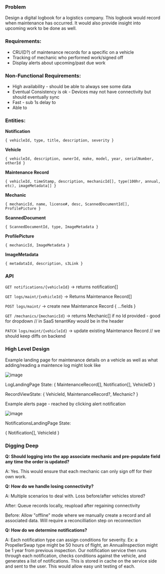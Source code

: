 ### Problem
Design a digital logbook for a logistics company.  This logbook would record when maintenance has occurred.  It would also provide insight into upcoming work to be done as well. 

### Requirements:

* CRU(D?) of maintenance records for a specific on a vehicle
* Tracking of mechanic who performed work/signed off
* Display alerts about upcoming/past due work 


### Non-Functional Requirements:

* High availability - should be able to always see some data
* Eventual Consistency is ok - Devices may not have connectivity but should eventually sync
* Fast - sub 1s delay to 
* Able to 

### Entities:
**Notification**

  `{ vehicleId, type, title, description, severity }`

**Vehicle**

  `{ vehicleId, description, ownerId, make, model, year, serialNumber, otherId }`

**Maintenance Record**

  `{ vehicleId, timeStamp, description, mechanicId[], type(100hr, annual, etc), imageMetadata[] }`

**Mechanic**

  `{ mechanicId, name, license#, desc, ScannedDocumentId[], ProfilePicture }`

**ScannedDocument**

  `{ ScannedDocumentId, type, ImageMetadata }`

**ProfilePicture**

  `{ mechanicId, ImageMetadata }`

**ImageMetadata**

  `{ metadataId, description, s3Link }`

### API 

`GET notifications/{vehicleId}` -> returns notification[]

`GET logs/maint/{vehicleId}` -> Returns Maintenance Record[]

`POST logs/maint/` -> create new Maintenance Record
{ 
  ...fields
}

`GET /mechanics/{mechanicId}` -> returns Mechanic[] if no Id provided - good for dropdown // in SaaS tenantKey would be in the header

`PATCH logs/maint/{vehicleId}` -> update existing Maintenance Record   // we should keep diffs on backend

### High Level Design


Example landing page for maintenance details on a vehicle as well as what adding/reading a maintence log might look like

![image](https://github.com/user-attachments/assets/50d9b125-d1f2-4596-af87-811ca6e39a26)

LogLandingPage State:
{ MaintenanceRecord[], Notification[], VehicleID }

RecordViewState:
{ VehicleId, MaintenanceRecord?, Mechanic? }

Example alerts page - reached by clicking alert notification

![image](https://github.com/user-attachments/assets/717c39ab-0e96-4d08-9da8-b82c75b8eb18)

NotificationsLandingPage State:

{ Notification[], VehicleId }

### Digging Deep

**Q: Should logging into the app associate mechanic and pre-populate field any time the order is updated?**

A: Yes.  This would ensure that each mechanic can only sign off for their own work.  

**Q: How do we handle losing connectivity?**

A: Multiple scenarios to deal with.  Loss before/after vehicles stored?

  After: Queue records locally, reupload after regaining connectivity

  Before: Allow "offline" mode where we manually create a record and all associated data.  Will require a reconcilliation step on reconnection

**Q: How do we determine notifications?**

A: Each notification type can assign conditions for severity.  Ex: a PropellerSwap type might be 50 hours of flight, an AnnualInspection might be 1 year from previous inspection.  Our notification service then runs through each notification, checks conditions against the vehicle, and generates a list of notifications.  This is stored in cache on the service side and sent to the user.  This would allow easy unit testing of each.

